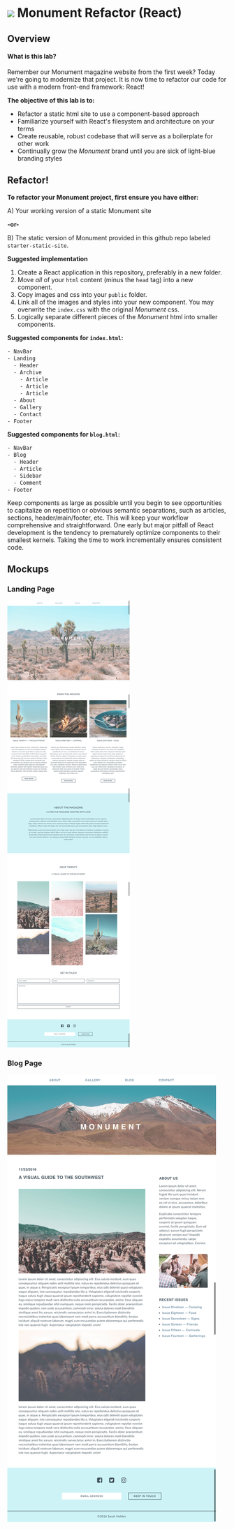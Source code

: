 # <img src="https://cloud.githubusercontent.com/assets/7833470/10899314/63829980-8188-11e5-8cdd-4ded5bcb6e36.png" height="60"> Monument Refactor (React)


## Overview

#### What is this lab?

Remember our Monument magazine website from the first week? Today we're going to modernize that project. It is now time to refactor our code for use with a modern front-end framework: React!

**The objective of this lab is to:**

* Refactor a static html site to use a component-based approach
* Familiarize yourself with React's filesystem and architecture on your terms
* Create reusable, robust codebase that will serve as a boilerplate for other work
* Continually grow the *Monument* brand until you are sick of light-blue branding styles


## Refactor!

**To refactor your Monument project, first ensure you have either:**

  A) Your working version of a static Monument site

**-or-**

  B) The static version of Monument provided in this github repo labeled `starter-static-site`.



**Suggested implementation**
1. Create a React application in this repository, preferably in a new folder.
2. Move *all* of your `html` content (minus the `head` tag) into a new component.
3. Copy images and css into your `public` folder.
4. Link all of the images and styles into your new component. You may overwrite the `index.css` with the original *Monument* css.
5. Logically separate different pieces of the *Monument* html into smaller components.  


**Suggested components for `index.html`:**

    - NavBar
    - Landing
      - Header
      - Archive
        - Article
        - Article
        - Article
      - About
      - Gallery
      - Contact
    - Footer

**Suggested components for `blog.html`:**

    - NavBar
    - Blog
      - Header
      - Article
      - Sidebar
      - Comment
    - Footer

Keep components as large as possible until you begin to see opportunities to capitalize on repetition or obvious semantic separations, such as articles, sections, header/main/footer, etc. This will keep your workflow comprehensive and straightforward.  One early but major pitfall of React development is the tendency to prematurely optimize components to their smallest kernels. Taking the time to work incrementally ensures consistent code.

## Mockups

### Landing Page

![](/screenshots/landing_page.png)

### Blog Page

![](/screenshots/blog_pt_2.png)
